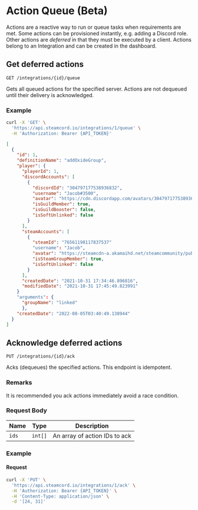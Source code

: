 # Action Queue (Beta)

Actions are a reactive way to run or queue tasks when requirements are met. Some actions can be
provisioned instantly, e.g. adding a Discord role. Other actions are *deferred* in that they must
be executed by a client. Actions belong to an Integration and can be created in the dashboard.

## Get deferred actions

`GET /integrations/{id}/queue`

Gets all queued actions for the specified server. Actions are not dequeued until their delivery is
acknowledged.

### Example

```bash
curl -X 'GET' \
  'https://api.steamcord.io/integrations/1/queue' \
  -H 'Authorization: Bearer {API_TOKEN}'
```

```json
[
  {
    "id": 1,
    "definitionName": "addOxideGroup",
    "player": {
      "playerId": 1,
      "discordAccounts": [
        {
          "discordId": "304797177538936832",
          "username": "Jacob#3500",
          "avatar": "https://cdn.discordapp.com/avatars/304797177538936832/cb50b3412e61a9eb98049197af95a058.png",
          "isGuildMember": true,
          "isGuildBooster": false,
          "isSoftUnlinked": false
        }
      ],
      "steamAccounts": [
        {
          "steamId": "76561198117837537"
          "username": "Jacob",
          "avatar": "https://steamcdn-a.akamaihd.net/steamcommunity/public/images/avatars/c8/c8b970a83746bef73d3042968e8ee43bcc0c8efc_full.jpg",
          "isSteamGroupMember": true,
          "isSoftUnlinked": false
        }
      ],
      "createdDate": "2021-10-31 17:34:46.896816",
      "modifiedDate": "2021-10-31 17:45:49.823991"
    }
    "arguments": {
      "groupName": "linked"
      },
    "createdDate": "2022-08-05T03:40:49.138944"
  }
]
```

## Acknowledge deferred actions

`PUT /integrations/{id}/ack`

Acks (dequeues) the specified actions. This endpoint is idempotent.

### Remarks

It is recommended you ack actions immediately avoid a race condition.

### Request Body

| Name  | Type       | Description                   |
| ----- | ---------- | ----------------------------- |
| `ids` | `int[]`    | An array of action IDs to ack |

### Example

#### Request

```bash
curl -X 'PUT' \
  'https://api.steamcord.io/integrations/1/ack' \
  -H 'Authorization: Bearer {API_TOKEN}' \
  -H 'Content-Type: application/json' \
  -d '[24, 31]'
```
